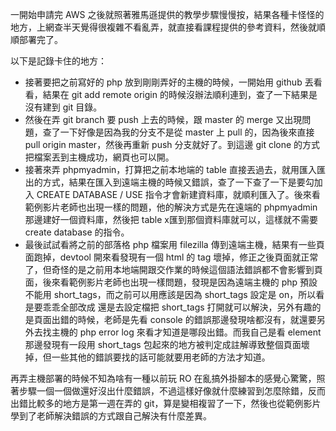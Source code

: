 一開始申請完 AWS 之後就照著雅馬遜提供的教學步驟慢慢按，結果各種卡怪怪的地方，上網查半天覺得很複雜不看亂弄，就直接看課程提供的參考資料，然後就順順部署完了。<br>

以下是記錄卡住的地方：<br>
* 接著要把之前寫好的 php 放到剛剛弄好的主機的時候，一開始用 github 丟看看，結果在 git add remote origin 的時候沒辦法順利連到，查了一下結果是沒有建到 git 目錄。
* 然後在弄 git branch 要 push 上去的時候，跟 master 的 merge 又出現問題，查了一下好像是因為我的分支不是從 master 上 pull 的，因為後來直接 pull origin master，然後再重新 push 分支就好了。到這邊 git clone 的方式把檔案丟到主機成功，網頁也可以開。
* 接著來弄 phpmyadmin，打算把之前本地端的 table 直接丟過去，就用匯入匯出的方式，結果在匯入到遠端主機的時候又錯誤，查了一下查了一下是要勾加入 CREATE DATABASE / USE 指令才會新建資料庫，就順利匯入了。後來看範例影片老師也出現一樣的問題，他的解決方式是先在遠端的 phpmyadmin 那邊建好一個資料庫，然後把 table x匯到那個資料庫就可以，這樣就不需要 create database 的指令。
* 最後試試看將之前的部落格 php 檔案用 filezilla 傳到遠端主機，結果有一些頁面跑掉，devtool 開來看發現有一個 html 的 tag 壞掉，修正之後頁面就正常了，但奇怪的是之前用本地端開跟交作業的時候這個語法錯誤都不會影響到頁面，後來看範例影片老師也出現一樣問題，發現是因為遠端主機的 php 預設不能用 short_tags，而之前可以用應該是因為 short_tags 設定是 on，所以看是要乖乖全部改成 <?php?> 還是去設定檔把 short_tags 打開就可以解決，另外有趣的是頁面出錯的時候，老師是先看 console 的錯誤那邊發現啥都沒有，就還要另外去找主機的 php error log 來看才知道是哪段出錯。而我自己是看 element 那邊發現有一段用 short_tags 包起來的地方被判定成註解導致整個頁面壞掉，但一些其他的錯誤要找的話可能就要用老師的方法才知道。

再弄主機部署的時候不知為啥有一種以前玩 RO 在亂搞外掛腳本的感覺心驚驚，照著步驟一個一個做還好沒出什麼錯誤，不過這樣好像就什麼練習到怎麼除錯，反而出錯比較多的地方是第一週在弄的 git，算是變相複習了一下，然後也從範例影片學到了老師解決錯誤的方式跟自己解決有什麼差異。